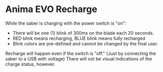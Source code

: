 # Anima EVO Recharge

While the saber is charging with the power switch is "on":

- There will be one (1) blink of 300ms on the blade each 20 seconds.
- RED blink means recharging, BLUE blink means fully recharged
- Blink colors are pre-defined and cannot be changed by the final user.

Recharge will happen even if the switch is "off." (Just by connecting the saber to a USB with voltage) There will not be visual indications of the charge status, however.